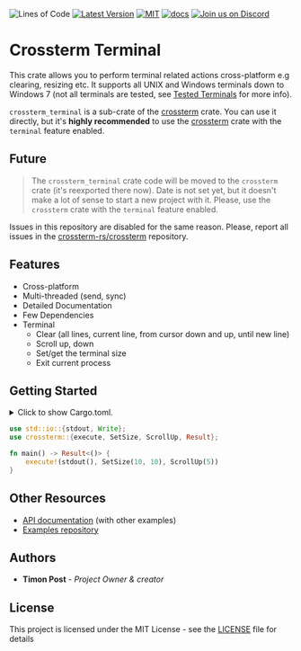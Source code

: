 ![Lines of Code][s7] [![Latest Version][s1]][l1] [![MIT][s2]][l2] [![docs][s3]][l3] [![Join us on Discord][s5]][l5]

# Crossterm Terminal

This crate allows you to perform terminal related actions cross-platform e.g clearing, resizing etc. 
It supports all UNIX and Windows terminals down to Windows 7 (not all terminals are tested, see
[Tested Terminals](https://github.com/crossterm-rs/crossterm/blob/master/README.md#tested-terminals) for more info).

`crossterm_terminal` is a sub-crate of the [crossterm](https://crates.io/crates/crossterm) crate. You can use it
directly, but it's **highly recommended** to use the [crossterm](https://crates.io/crates/crossterm) crate with
the `terminal` feature enabled.

## Future

> The `crossterm_terminal` crate code will be moved to the `crossterm` crate (it's reexported there now).
> Date is not set yet, but it doesn't make a lot of sense to start a new project with it. Please, use
> the `crossterm` crate with the `terminal` feature enabled.

Issues in this repository are disabled for the same reason. Please, report all issues in the
[crossterm-rs/crossterm](https://github.com/crossterm-rs/crossterm/issues) repository.
 
## Features

- Cross-platform
- Multi-threaded (send, sync)
- Detailed Documentation
- Few Dependencies
- Terminal
  - Clear (all lines, current line, from cursor down and up, until new line)
  - Scroll up, down
  - Set/get the terminal size
  - Exit current process

## Getting Started

<details>
<summary>
Click to show Cargo.toml.
</summary>

```toml
[dependencies]
# All crossterm features are enabled by default.
crossterm = "0.11"
```

</details>
<p></p>

```rust
use std::io::{stdout, Write};  
use crossterm::{execute, SetSize, ScrollUp, Result};

fn main() -> Result<()> {
    execute!(stdout(), SetSize(10, 10), ScrollUp(5))
}
```

## Other Resources

- [API documentation](https://docs.rs/crossterm_terminal/) (with other examples)
- [Examples repository](https://github.com/crossterm-rs/examples)

## Authors

* **Timon Post** - *Project Owner & creator*

## License

This project is licensed under the MIT License - see the [LICENSE](./LICENSE) file for details

[s1]: https://img.shields.io/crates/v/crossterm_terminal.svg
[l1]: https://crates.io/crates/crossterm_terminal

[s2]: https://img.shields.io/badge/license-MIT-blue.svg
[l2]: ./LICENSE

[s3]: https://docs.rs/crossterm_terminal/badge.svg
[l3]: https://docs.rs/crossterm_terminal/

[s5]: https://img.shields.io/discord/560857607196377088.svg?logo=discord
[l5]: https://discord.gg/K4nyTDB

[s7]: https://travis-ci.org/crossterm-rs/crossterm.svg?branch=master
